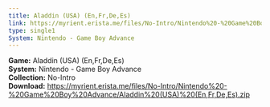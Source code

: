 ```yaml
---
title: Aladdin (USA) (En,Fr,De,Es)
link: https://myrient.erista.me/files/No-Intro/Nintendo%20-%20Game%20Boy%20Advance/Aladdin%20(USA)%20(En,Fr,De,Es).zip
type: single1
System: Nintendo - Game Boy Advance
---
```

<b>Game:</b> Aladdin (USA) (En,Fr,De,Es)<br>
<b>System:</b> Nintendo - Game Boy Advance<br>
<b>Collection:</b> No-Intro<br>
<b>Download:</b> https://myrient.erista.me/files/No-Intro/Nintendo%20-%20Game%20Boy%20Advance/Aladdin%20(USA)%20(En,Fr,De,Es).zip